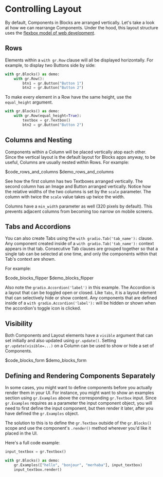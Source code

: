 # Controlling Layout

By default, Components in Blocks are arranged vertically. Let's take a look at how we can rearrange Components. Under the hood, this layout structure uses the [flexbox model of web development](https://developer.mozilla.org/en-US/docs/Web/CSS/CSS_Flexible_Box_Layout/Basic_Concepts_of_Flexbox).

## Rows

Elements within a `with gr.Row` clause will all be displayed horizontally. For example, to display two Buttons side by side:

```python
with gr.Blocks() as demo:
    with gr.Row():
        btn1 = gr.Button("Button 1")
        btn2 = gr.Button("Button 2")
```

To make every element in a Row have the same height, use the `equal_height` argument.

```python
with gr.Blocks() as demo:
    with gr.Row(equal_height=True):
        textbox = gr.Textbox()
        btn2 = gr.Button("Button 2")
```

## Columns and Nesting

Components within a Column will be placed vertically atop each other. Since the vertical layout is the default layout for Blocks apps anyway, to be useful, Columns are usually  nested within Rows. For example:

$code_rows_and_columns
$demo_rows_and_columns

See how the first column has two Textboxes arranged vertically. The second column has an Image and Button arranged vertically. Notice how the relative widths of the two columns is set by the `scale` parameter. The column with twice the `scale` value takes up twice the width. 

Columns have a `min_width` parameter as well (320 pixels by default). This prevents adjacent columns from becoming too narrow on mobile screens.

## Tabs and Accordions

You can also create Tabs using the `with gradio.Tab('tab_name'):` clause. Any component created inside of a `with gradio.Tab('tab_name'):` context appears in that tab. Consecutive Tab clauses are grouped together so that a single tab can be selected at one time, and only the components within that Tab's context are shown.

For example:

$code_blocks_flipper
$demo_blocks_flipper

Also note the `gradio.Accordion('label')` in this example. The Accordion is a layout that can be toggled open or closed. Like `Tabs`, it is a layout element that can selectively hide or show content. Any components that are defined inside of a `with gradio.Accordion('label'):` will be hidden or shown when the accordion's toggle icon is clicked.


## Visibility

Both Components and Layout elements have a `visible` argument that can set initially and also updated using `gr.update()`. Setting `gr.update(visible=...)` on a Column can be used to show or hide a set of Components.

$code_blocks_form
$demo_blocks_form

## Defining and Rendering Components Separately

In some cases, you might want to define components before you actually render them in your UI. For instance, you might want to show an examples section using `gr.Examples` above the corresponding `gr.Textbox` input. Since `gr.Examples` requires as a parameter the input component object, you will need to first define the input component, but then render it later, after you have defined the `gr.Examples` object.

The solution to this is to define the `gr.Textbox` outside of the `gr.Blocks()` scope and use the component's `.render()` method wherever you'd like it placed in the UI.

Here's a full code example:

```python
input_textbox = gr.Textbox()

with gr.Blocks() as demo:
    gr.Examples(["hello", "bonjour", "merhaba"], input_textbox)
    input_textbox.render()
```


